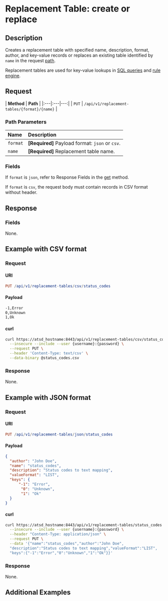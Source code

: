 # Replacement Table: create or replace

## Description

Creates a replacement table with specified name, description, format, author, and key-value records or replaces an existing table identified by `name` in the request [path](#path-parameters).

Replacement tables are used for key-value lookups in [SQL queries](../../../sql/README.md#lookup) and [rule engine](../../../rule-engine/functions-lookup.md#lookup).

## Request

| **Method** | **Path** |
|:---|:---|---:|
| `PUT` | `/api/v1/replacement-tables/{format}/{name}`  |

### Path Parameters

| **Name** | **Description** |
|:---|:---|
| `format` | **[Required]** Payload format: `json` or `csv`. |
| `name` | **[Required]** Replacement table name. |

### Fields

If `format` is `json`, refer to Response Fields in the [get](get.md#fields) method.

If `format` is `csv`, the request body must contain records in CSV format without header.

## Response

### Fields

None.

## Example with CSV format

### Request

#### URI

```elm
PUT /api/v1/replacement-tables/csv/status_codes
```

#### Payload

```txt
-1,Error
0,Unknown
1,Ok
```

#### curl

```bash
curl https://atsd_hostname:8443/api/v1/replacement-tables/csv/status_codes \
  --insecure --include --user {username}:{password} \
  --request PUT \
  --header 'Content-Type: text/csv' \
  --data-binary @status_codes.csv
```

### Response

None.

## Example with JSON format

### Request

#### URI

```elm
PUT /api/v1/replacement-tables/json/status_codes
```

#### Payload

```json
{
  "author": "John Doe",
  "name": "status_codes",
  "description": "Status codes to text mapping",
  "valueFormat": "LIST",
  "keys": {
      "-1": "Error",
       "0": "Unknown",
       "1": "Ok"
  }
}
```

#### curl

```bash
curl https://atsd_hostname:8443/api/v1/replacement-tables/status_codes \
  --insecure --include --user {username}:{password} \
  --header "Content-Type: application/json" \
  --request PUT \
  --data '{"name":"status_codes","author":"John Doe",
  "description":"Status codes to text mapping","valueFormat":"LIST",
  "keys":{"-1":"Error","0":"Unknown","1":"Ok"}}'
```

### Response

None.

## Additional Examples
